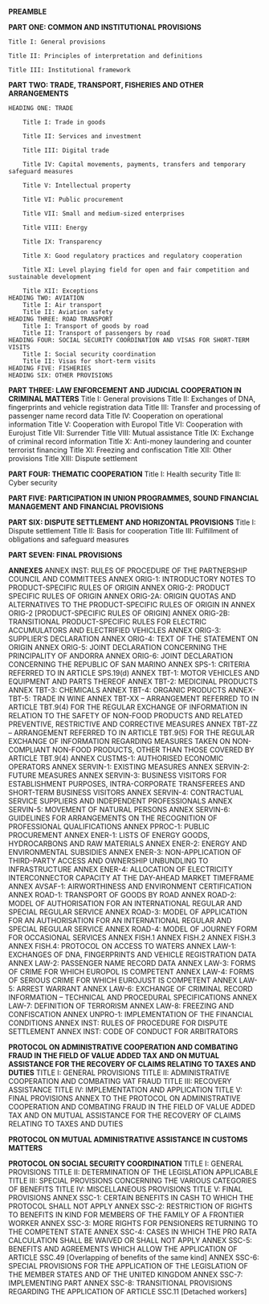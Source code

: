 __PREAMBLE__ 

__PART ONE: COMMON AND INSTITUTIONAL PROVISIONS__ 
    
    Title I: General provisions 
    
    Title II: Principles of interpretation and definitions 
    
    Title III: Institutional framework 

__PART TWO: TRADE, TRANSPORT, FISHERIES AND OTHER ARRANGEMENTS__ 
    
    HEADING ONE: TRADE 
    
        Title I: Trade in goods 
    
        Title II: Services and investment 
    
        Title III: Digital trade
        
        Title IV: Capital movements, payments, transfers and temporary safeguard measures
        
        Title V: Intellectual property 
        
        Title VI: Public procurement 
        
        Title VII: Small and medium-sized enterprises 
        
        Title VIII: Energy 
        
        Title IX: Transparency 
        
        Title X: Good regulatory practices and regulatory cooperation 
        
        Title XI: Level playing field for open and fair competition and sustainable development
        
        Title XII: Exceptions 
    HEADING TWO: AVIATION 
        Title I: Air transport 
        Title II: Aviation safety 
    HEADING THREE: ROAD TRANSPORT 
        Title I: Transport of goods by road 
        Title II: Transport of passengers by road 
    HEADING FOUR: SOCIAL SECURITY COORDINATION AND VISAS FOR SHORT-TERM VISITS 
        Title I: Social security coordination 
        Title II: Visas for short-term visits 
    HEADING FIVE: FISHERIES 
    HEADING SIX: OTHER PROVISIONS 

__PART THREE: LAW ENFORCEMENT AND JUDICIAL COOPERATION IN CRIMINAL MATTERS__ 
    Title I: General provisions 
    Title II: Exchanges of DNA, fingerprints and vehicle registration data 
    Title III: Transfer and processing of passenger name record data
    Title IV: Cooperation on operational information 
    Title V: Cooperation with Europol 
    Title VI: Cooperation with Eurojust 
    Title VII: Surrender 
    Title VIII: Mutual assistance 
    Title IX: Exchange of criminal record information 
    Title X: Anti-money laundering and counter terrorist financing 
    Title XI: Freezing and confiscation 
    Title XII: Other provisions 
    Title XIII: Dispute settlement 

__PART FOUR: THEMATIC COOPERATION__ 
    Title I: Health security 
    Title II: Cyber security 

__PART FIVE: PARTICIPATION IN UNION PROGRAMMES, SOUND FINANCIAL MANAGEMENT AND FINANCIAL PROVISIONS__ 

__PART SIX: DISPUTE SETTLEMENT AND HORIZONTAL PROVISIONS__ 
    Title I: Dispute settlement 
    Title II: Basis for cooperation 
    Title III: Fulfillment of obligations and safeguard measures 

__PART SEVEN: FINAL PROVISIONS__ 

__ANNEXES__ 
    ANNEX INST: RULES OF PROCEDURE OF THE PARTNERSHIP COUNCIL AND COMMITTEES 
    ANNEX ORIG-1: INTRODUCTORY NOTES TO PRODUCT-SPECIFIC RULES OF ORIGIN 
    ANNEX ORIG-2: PRODUCT SPECIFIC RULES OF ORIGIN
    ANNEX ORIG-2A: ORIGIN QUOTAS AND ALTERNATIVES TO THE PRODUCT-SPECIFIC RULES OF ORIGIN IN ANNEX ORIG-2 [PRODUCT-SPECIFIC RULES OF ORIGIN] 
    ANNEX ORIG-2B: TRANSITIONAL PRODUCT-SPECIFIC RULES FOR ELECTRIC ACCUMULATORS AND ELECTRIFIED VEHICLES 
    ANNEX ORIG-3: SUPPLIER’S DECLARATION 
    ANNEX ORIG-4: TEXT OF THE STATEMENT ON ORIGIN 
    ANNEX ORIG-5: JOINT DECLARATION CONCERNING THE PRINCIPALITY OF ANDORRA 
    ANNEX ORIG-6: JOINT DECLARATION CONCERNING THE REPUBLIC OF SAN MARINO 
    ANNEX SPS-1: CRITERIA REFERRED TO IN ARTICLE SPS.19(d)
    ANNEX TBT-1: MOTOR VEHICLES AND EQUIPMENT AND PARTS THEREOF 
    ANNEX TBT-2: MEDICINAL PRODUCTS 
    ANNEX TBT-3: CHEMICALS 
    ANNEX TBT-4: ORGANIC PRODUCTS 
    ANNEX-TBT-5: TRADE IN WINE 
    ANNEX TBT-XX – ARRANGEMENT REFERRED TO IN ARTICLE TBT.9(4) FOR THE REGULAR EXCHANGE OF INFORMATION IN RELATION TO THE SAFETY OF NON-FOOD PRODUCTS AND RELATED PREVENTIVE, RESTRICTIVE AND CORRECTIVE MEASURES
    ANNEX TBT-ZZ – ARRANGEMENT REFERRED TO IN ARTICLE TBT.9(5) FOR THE REGULAR EXCHANGE OF INFORMATION REGARDING MEASURES TAKEN ON NON-COMPLIANT NON-FOOD PRODUCTS, OTHER THAN THOSE COVERED BY ARTICLE TBT.9(4)
    ANNEX CUSTMS-1: AUTHORISED ECONOMIC OPERATORS
    ANNEX SERVIN-1: EXISTING MEASURES 
    ANNEX SERVIN-2: FUTURE MEASURES
    ANNEX SERVIN-3: BUSINESS VISITORS FOR ESTABLISHMENT PURPOSES, INTRA-CORPORATE TRANSFEREES AND SHORT-TERM BUSINESS VISITORS
    ANNEX SERVIN-4: CONTRACTUAL SERVICE SUPPLIERS AND INDEPENDENT PROFESSIONALS 
    ANNEX SERVIN-5: MOVEMENT OF NATURAL PERSONS
    ANNEX SERVIN-6: GUIDELINES FOR ARRANGEMENTS ON THE RECOGNITION OF PROFESSIONAL QUALIFICATIONS 
    ANNEX PPROC-1: PUBLIC PROCUREMENT
    ANNEX ENER-1: LISTS OF ENERGY GOODS, HYDROCARBONS AND RAW MATERIALS 
    ANNEX ENER-2: ENERGY AND ENVIRONMENTAL SUBSIDIES
    ANNEX ENER-3: NON-APPLICATION OF THIRD-PARTY ACCESS AND OWNERSHIP UNBUNDLING TO INFRASTRUCTURE 
    ANNEX ENER-4: ALLOCATION OF ELECTRICITY INTERCONNECTOR CAPACITY AT THE DAY-AHEAD MARKET TIMEFRAME 
    ANNEX AVSAF-1: AIRWORTHINESS AND ENVIRONMENT CERTIFICATION 
    ANNEX ROAD-1: TRANSPORT OF GOODS BY ROAD
    ANNEX ROAD-2: MODEL OF AUTHORISATION FOR AN INTERNATIONAL REGULAR AND SPECIAL REGULAR SERVICE 
    ANNEX ROAD-3: MODEL OF APPLICATION FOR AN AUTHORISATION FOR AN INTERNATIONAL REGULAR AND SPECIAL REGULAR SERVICE 
    ANNEX ROAD-4: MODEL OF JOURNEY FORM FOR OCCASIONAL SERVICES 
    ANNEX FISH.1 
    ANNEX FISH.2 
    ANNEX FISH.3 
    ANNEX FISH.4: PROTOCOL ON ACCESS TO WATERS 
    ANNEX LAW-1: EXCHANGES OF DNA, FINGERPRINTS AND VEHICLE REGISTRATION DATA 
    ANNEX LAW-2: PASSENGER NAME RECORD DATA 
    ANNEX LAW-3: FORMS OF CRIME FOR WHICH EUROPOL IS COMPETENT 
    ANNEX LAW-4: FORMS OF SERIOUS CRIME FOR WHICH EUROJUST IS COMPETENT
    ANNEX LAW-5: ARREST WARRANT 
    ANNEX LAW-6: EXCHANGE OF CRIMINAL RECORD INFORMATION – TECHNICAL AND PROCEDURAL SPECIFICATIONS 
    ANNEX LAW-7: DEFINITION OF TERRORISM 
    ANNEX LAW-8: FREEZING AND CONFISCATION 
    ANNEX UNPRO-1: IMPLEMENTATION OF THE FINANCIAL CONDITIONS 
    ANNEX INST: RULES OF PROCEDURE FOR DISPUTE SETTLEMENT 
    ANNEX INST: CODE OF CONDUCT FOR ARBITRATORS 

__PROTOCOL ON ADMINISTRATIVE COOPERATION AND COMBATING FRAUD IN THE FIELD OF VALUE ADDED TAX AND ON MUTUAL ASSISTANCE FOR THE RECOVERY OF CLAIMS RELATING TO TAXES AND DUTIES__ 
        TITLE I: GENERAL PROVISIONS 
        TITLE II: ADMINISTRATIVE COOPERATION AND COMBATING VAT FRAUD 
        TITLE III: RECOVERY ASSISTANCE 
        TITLE IV: IMPLEMENTATION AND APPLICATION 
        TITLE V: FINAL PROVISIONS
    ANNEX TO THE PROTOCOL ON ADMINISTRATIVE COOPERATION AND COMBATING FRAUD IN THE FIELD OF VALUE ADDED TAX AND ON MUTUAL ASSISTANCE FOR THE RECOVERY OF CLAIMS RELATING TO TAXES AND DUTIES 

__PROTOCOL ON MUTUAL ADMINISTRATIVE ASSISTANCE IN CUSTOMS MATTERS__ 

__PROTOCOL ON SOCIAL SECURITY COORDINATION__ 
        TITLE I: GENERAL PROVISIONS 
        TITLE II: DETERMINATION OF THE LEGISLATION APPLICABLE 
        TITLE III: SPECIAL PROVISIONS CONCERNING THE VARIOUS CATEGORIES OF BENEFITS 
        TITLE IV: MISCELLANEOUS PROVISIONS 
        TITLE V: FINAL PROVISIONS
    ANNEX SSC-1: CERTAIN BENEFITS IN CASH TO WHICH THE PROTOCOL SHALL NOT APPLY 
    ANNEX SSC-2: RESTRICTION OF RIGHTS TO BENEFITS IN KIND FOR MEMBERS OF THE FAMILY OF A FRONTIER WORKER 
    ANNEX SSC-3: MORE RIGHTS FOR PENSIONERS RETURNING TO THE COMPETENT STATE 
    ANNEX SSC-4: CASES IN WHICH THE PRO RATA CALCULATION SHALL BE WAIVED OR SHALL NOT APPLY 
    ANNEX SSC-5: BENEFITS AND AGREEMENTS WHICH ALLOW THE APPLICATION OF ARTICLE SSC.49 [Overlapping of benefits of the same kind] 
    ANNEX SSC-6: SPECIAL PROVISIONS FOR THE APPLICATION OF THE LEGISLATION OF THE MEMBER STATES AND OF THE UNITED KINGDOM 
    ANNEX SSC-7: IMPLEMENTING PART 
    ANNEX SSC-8: TRANSITIONAL PROVISIONS REGARDING THE APPLICATION OF ARTICLE SSC.11 [Detached workers]
